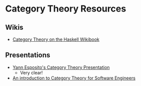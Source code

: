 # Category Theory Resources
## Wikis
- [Category Theory on the Haskell Wikibook](http://en.wikibooks.org/wiki/Haskell/Category_theory)

## Presentations
- [Yann Esposito's Category Theory Presentation](http://yogsototh.github.io/Category-Theory-Presentation/)
  - Very clear!
- [An introduction to Category Theory for Software Engineers](http://www.cs.toronto.edu/~sme/presentations/cat101.pdf)
